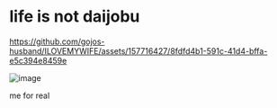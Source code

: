 # life is not daijobu

https://github.com/gojos-husband/ILOVEMYWIFE/assets/157716427/8fdfd4b1-591c-41d4-bffa-e5c394e8459e


![image](https://github.com/gojos-husband/ILOVEMYWIFE/assets/157716427/920337a8-18a3-47a4-846b-e5fca4e34a06)

me for real
